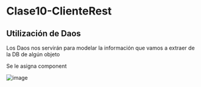 # Clase10-ClienteRest

## Utilización de Daos

Los Daos nos servirán para modelar la información que vamos a extraer de la DB de algún objeto 

Se le asigna component

![image](https://github.com/SergioABS-GTICS/Clase10-ClienteRest/assets/154263057/28dfa297-648e-452b-be80-e5f7ae04705e)
